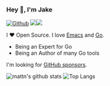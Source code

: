 ### Hey 👋, I'm Jake

[![Github](https://img.shields.io/github/followers/jakeress?label=Follow&style=social)](https://github.com/jakeress)
![](https://komarev.com/ghpvc/?username=jakeress)![](https://hit.yhype.me/github/profile?user_id=30548449)

I ❤ Open Source. I love [Emacs](https://www.gnu.org/software/emacs/) and [Go](https://golang.org).

* Being an Expert for Go
* Being an Author of many Go tools

I'm looking for [GitHub sponsors](https://github.com/sponsors/jakeress).

![mattn's github stats](https://github-readme-stats.vercel.app/api?username=jakeress&show_icons=true&count_private=true&line_height=40)
![Top Langs](https://github-readme-stats.vercel.app/api/top-langs/?username=jakeress&hide=html)
